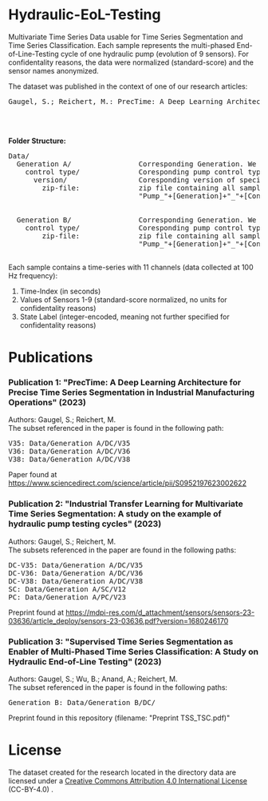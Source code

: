 # Hydraulic-EoL-Testing
Multivariate Time Series Data usable for Time Series Segmentation and Time Series Classification. Each sample represents the multi-phased End-of-Line-Testing cycle of one hydraulic pump (evolution of 9 sensors). For confidentality reasons, the data were normalized (standard-score) and the sensor names anonymized.

The dataset was published in the context of one of our research articles:
<pre>
Gaugel, S.; Reichert, M.: PrecTime: A Deep Learning Architecture for Precise Time Series Segmentation in Industrial Manufacturing Operations, 2023
</pre>
<br/>
<br/>

<b>Folder Structure:</b>
<pre>
Data/
  Generation A/                Corresponding Generation. We have data from 2 generations (Generation A, Generation B)
    control type/              Coresponding pump control type. We have 3 different control types (Direct Control (DC), Proportional Control (PC), Speed-based Control (SC) )
      version/                 Coresponding version of specific control type. Only relevant for Generation A DC-pumps, where we have 3 version (V35, V36, V38)
        zip-file:              zip file containing all samples of the specific version. One Sample has the following name format:
                               "Pump_"+[Generation]+"_"+[Control Type]+[Version]+"_"+[ID]+".csv"<br />
                           
  Generation B/                Corresponding Generation. We have data from 2 generations (Generation A, Generation B)
    control type/              Coresponding pump control type. We have 3 different control types (Direct Control (DC), Proportional Control (PC), Speed-based Control (SC) )
        zip-file:              zip file containing all samples of the specific version. One Sample has the following name format:
                               "Pump_"+[Generation]+"_"+[Control Type]+[Version]+"_"+[ID]+".csv"<br />
</pre>                                    
                                     
Each sample contains a time-series with 11 channels (data collected at 100 Hz frequency):
1. Time-Index (in seconds)
2. Values of Sensors 1-9 (standard-score normalized, no units for confidentality reasons)
3. State Label (integer-encoded, meaning not further specified for confidentality reasons)

# Publications 
### Publication 1: "PrecTime: A Deep Learning Architecture for Precise Time Series Segmentation in Industrial Manufacturing Operations" (2023)
Authors: Gaugel, S.; Reichert, M. <br/>
The subset referenced in the paper is found in the following path: <br/>
<pre>
V35: Data/Generation A/DC/V35
V36: Data/Generation A/DC/V36
V38: Data/Generation A/DC/V38
</pre>
Paper found at
https://www.sciencedirect.com/science/article/pii/S0952197623002622


### Publication 2: "Industrial Transfer Learning for Multivariate Time Series Segmentation: A study on the example of hydraulic pump testing cycles" (2023)
Authors: Gaugel, S.; Reichert, M. <br/>
The subsets referenced in the paper are found in the following paths: <br/>
<pre>
DC-V35: Data/Generation A/DC/V35
DC-V36: Data/Generation A/DC/V36
DC-V38: Data/Generation A/DC/V38
SC: Data/Generation A/SC/V12
PC: Data/Generation A/PC/V23
</pre>
Preprint found at
https://mdpi-res.com/d_attachment/sensors/sensors-23-03636/article_deploy/sensors-23-03636.pdf?version=1680246170

### Publication 3: "Supervised Time Series Segmentation as Enabler of Multi-Phased Time Series Classification: A Study on Hydraulic End-of-Line Testing" (2023)
Authors: Gaugel, S.; Wu, B.; Anand, A.; Reichert, M.<br/>
The subset referenced in the paper is found in the following paths: <br/>
<pre>
Generation B: Data/Generation B/DC/
</pre>
Preprint found in this repository (filename: "Preprint TSS_TSC.pdf)"

# License 
The dataset created for the research located in the directory data are licensed under a [Creative Commons Attribution 4.0 International License](https://creativecommons.org/licenses/by/4.0/) (CC-BY-4.0) .



